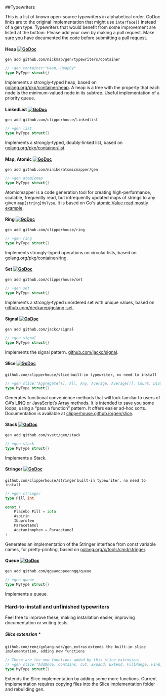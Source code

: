 ##Typewriters

This is a list of known open-source typewriters in alphabetical order. 
GoDoc links are to the original implementation that might use `interface{}` instead of a gen type.
Typewriters that would benefit from some improvement are listed at the bottom.
Please add your own by making a pull request. Make sure you have documented the code before submitting a pull request.


#### Heap [![GoDoc](https://godoc.org/container/heap?status.svg)](https://golang.org/pkg/container/heap)
`gen add github.com/nickmab/gen/typewriters/container`

```go
// +gen container:"Heap, HeapBy"
type MyType struct{}
```

Implements a strongly-typed heap, based on [golang.org/pkg/container/heap](https://golang.org/pkg/container/heap). A heap is a tree with the property that each node is the minimum-valued node in its subtree. Useful implementation of a priority queue. 


#### LinkedList [![GoDoc](https://godoc.org/container/list?status.svg)](https://godoc.org/container/list)
`gen add github.com/clipperhouse/linkedlist`

```go
// +gen list
type MyType struct{}
```

Implements a strongly-typed, doubly-linked list, based on [golang.org/pkg/container/list](https://golang.org/pkg/container/list). 


#### Map, Atomic [![GoDoc](https://godoc.org/github.com/ninibe/atomicmapper?status.svg)](https://godoc.org/github.com/ninibe/atomicmapper)
`gen add github.com/ninibe/atomicmapper/gen`

```go
// +gen atomicmap
type MyType struct{}
```

Atomicmapper is a code generation tool for creating high-performance, scalable, frequently read, but infrequently updated maps of strings to any given `map[string]MyType`. It is based on Go's [atomic.Value read mostly example](https://golang.org/pkg/sync/atomic/#example_Value_readMostly).


#### Ring [![GoDoc](https://godoc.org/container/ring?status.svg)](https://godoc.org/container/ring)
`gen add github.com/clipperhouse/ring`

```go
// +gen ring
type MyType struct{}
```

Implements strongly-typed operations on circular lists, based on [golang.org/pkg/container/ring](https://golang.org/pkg/container/ring). 


#### Set [![GoDoc](https://godoc.org/github.com/deckarep/golang-set?status.svg)](https://godoc.org/github.com/deckarep/golang-set)
`gen add github.com/clipperhouse/set`  

```go
// +gen set
type MyType struct{}
```
Implements a strongly-typed unordered set with unique values, based on [github.com/deckarep/golang-set](https://github.com/deckarep/golang-set).


#### Signal [![GoDoc](https://godoc.org/github.com/jackc/signal?status.svg)](https://godoc.org/github.com/jackc/signal)
`gen add github.com/jackc/signal`  

```go
// +gen signal
type MyType struct{}
```
Implements the signal pattern. [github.com/jackc/signal](https://github.com/jackc/signal).


#### Slice [![GoDoc](https://godoc.org/github.com/clipperhouse/slice?status.svg)](https://godoc.org/github.com/clipperhouse/slice)
`github.com/clipperhouse/slice` `built-in typewriter, no need to install`  

```go
// +gen slice:"Aggregate[T], All, Any, Average, Average[T], Count, Distinct, DisctinctBy, First, GroupBy[T], Max, Max[T], Min, Min[T], MinBy, Select[T], Shuffle, Sort, SortBy, Where"
type MyType struct{}
```
Generates functional convenience methods that will look familiar to users of C#’s LINQ or JavaScript’s Array methods. It is intended to save you some loops, using a “pass a function” pattern. It offers easier ad-hoc sorts. Documentation is available at [clipperhouse.github.io/gen/slice](https://clipperhouse.github.io/gen/slice/).


#### Stack [![GoDoc](https://godoc.org/github.com/svett/gen/stack?status.svg)](https://godoc.org/github.com/svett/gen/stack)
`gen add github.com/svett/gen/stack`

```go
// +gen stack
type MyType struct{}
```
Implements a Stack.


#### Stringer [![GoDoc](https://godoc.org/golang.org/x/tools/cmd/stringer?status.svg)](https://godoc.org/golang.org/x/tools/cmd/stringer)
`github.com/clipperhouse/stringer` `built-in typewriter, no need to install`  

```go
// +gen stringer
type Pill int

const (
    Placebo Pill = iota
    Aspirin
    Ibuprofen
    Paracetamol
    Acetaminophen = Paracetamol
)
```
Generates an implementation of the Stringer interface from const variable names, for pretty-printing, based on  [golang.org/x/tools/cmd/stringer](https://golang.org/x/tools/cmd/stringer).



#### Queue [![GoDoc](https://godoc.org/github.com/ggaaooppeenngg/queue?status.svg)](https://godoc.org/github.com/ggaaooppeenngg/queue)
`gen add github.com/ggaaooppeenngg/queue` 

```go
// +gen queue
type MyType struct{}
```
Implements a queue.



### Hard-to-install and unfinished typewriters
Feel free to improve these, making installation easier, improving documentation or writing tests.

##### Slice extension *
`github.com/remz/golang-sdk/gen_extras` `extends the built-in slice implementation, adding new functions`  

```go
// These are the new functions added by this slice extension:
// +gen slice:"AddOnce, Contains, Cut, Expand, Extend, FillRange, Find, Insert, InsertMultiple, IsEqualTo, MakeCopy, Mapping, Pop, Push, Remove, RemoveValue, ZeroUpTo"
type MyType struct{}
```
Extends the Slice implementation by adding some more functions. Current implementation requires copying files into the Slice implementation folder and rebuilding gen. 

